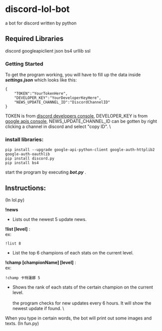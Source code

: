 # discord-lol-bot
a bot for discord written by python

## Required Libraries

discord
googleapiclient
json
bs4
urllib
ssl

### Getting Started

To get the program working, you will have to fill up the data inside _**settings.json**_ which looks like this:
``` 
{
   	"TOKEN":"YourTokenHere",
	"DEVELOPER_KEY":"YourDeveloperKeyHere",
	"NEWS_UPDATE_CHANNEL_ID":"DiscordChannelID"
}
```
TOKEN is from [discord developers console](https://discord.com/developers/applications/),
DEVELOPER_KEY is from [google apis console](https://console.developers.google.com/apis/credentials),
NEWS_UPDATE_CHANNEL_ID can be gotten by right clicking a channel in discord and select "copy ID".
\

### install libraries:

```
pip install --upgrade google-api-python-client google-auth-httplib2 google-auth-oauthlib
pip install discord.py
pip install bs4
```

start the program by executing _**bot.py**_ .


## Instructions: 

(In lol.py) 

**!news** 
* Lists out the newest 5 update news. 
 
**!list [level]** :\
ex: 
``` 
!list 8
``` 
* List the top 6 champions of each stats on the current level. 
 
**!champ [championName] [level]** :\
ex: 
``` 
!champ 卡特蓮娜 5
``` 
* Shows the rank of each stats of the certain champion on the current level. \
\
the program checks for new updates every 6 hours. It will show the newest update if found. \

When you type in certain words, the bot will print out some images and texts. (In fun.py)
